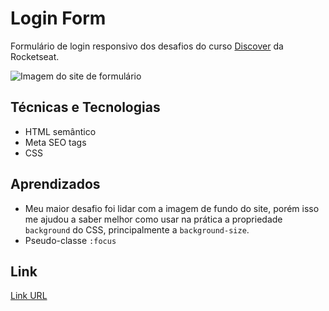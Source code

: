 # Login Form

Formulário de login responsivo dos desafios do curso [Discover](https://app.rocketseat.com.br/discover) da Rocketseat.

<img src="https://i.imgur.com/Vx7OXjM.png" alt="Imagem do site de formulário" />

## Técnicas e Tecnologias

-   HTML semântico
-   Meta SEO tags
-   CSS

## Aprendizados
-   Meu maior desafio foi lidar com a imagem de fundo do site, porém isso me ajudou a saber melhor como usar na prática a propriedade `background` do CSS, principalmente a `background-size`.
-   Pseudo-classe `:focus`

## Link

[Link URL](https://raiane-oliveira.github.io/login-form/")
